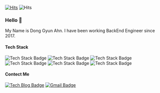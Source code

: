 
[![Hits](https://hits.seeyoufarm.com/api/count/incr/badge.svg?url=https%3A%2F%2Fgithub.com%2Fgyun1397)](https://hits.seeyoufarm.com)
![Hits](https://img.shields.io/github/followers/gyun1397?label=Follow)

### Hello 👋 

My Name is Dong Gyun Ahn.
I have been working BackEnd Engineer since 2017.

#### Tech Stack
![Tech Stack Badge](https://img.shields.io/badge/Java-007396?style=flat-square&logo=Java&logoColor=white)
![Tech Stack Badge](https://img.shields.io/badge/SpringBoot-6DB33F?style=flat-square&logo=Spring&logoColor=white)
![Tech Stack Badge](https://img.shields.io/badge/GraphQL-DB3552?style=flat-square&logo=GraphQL&logoColor=white)
![Tech Stack Badge](https://img.shields.io/badge/Docker-1572B6?style=flat-square&logo=Docker&logoColor=white)
![Tech Stack Badge](https://img.shields.io/badge/Mysql-005571?style=flat-square&logo=MySql&logoColor=white)
![Tech Stack Badge](https://img.shields.io/badge/aws-333664?style=flat-square&logo=amazon-aws&logoColor=white)

#### Contect Me
[![Tech Blog Badge](https://img.shields.io/badge/Tech%20Blog-11B48A?style=flat-square&logo=Vimeo&logoColor=white&link=https://velog.io/@dogy/)](https://velog.io/@dogy/)
[![Gmail Badge](https://img.shields.io/badge/Gmail-d14836?style=flat-square&logo=Gmail&logoColor=white&link=mailto:gyun1397@gmail.com)](mailto:gyun1397@gmail.com)
